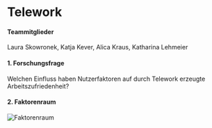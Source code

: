 Telework
================

#### Teammitglieder

Laura Skowronek, Katja Kever, Alica Kraus, Katharina Lehmeier

#### 1\. Forschungsfrage

Welchen Einfluss haben Nutzerfaktoren auf durch Telework erzeugte
Arbeitszufriedenheit?

#### 2\. Faktorenraum

![Faktorenraum](images/FaktorenraumNEU.png)

